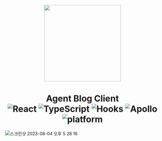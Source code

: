 <p align="center" >
<a href="#" align="center"> <img src="https://st.kakaocdn.net/shoppingstore/static/common/store/shopping_32x32.ico" width="250" height="250" align="center"/></a>
</p>
<h1 align="center">
  Agent Blog Client </br>  <img alt="React" src="https://img.shields.io/badge/React-16.9.34-red.svg"> <img alt="TypeScript" src="https://img.shields.io/badge/TypeScript-3.7.5-blue.svg"> <img alt="Hooks" src="https://img.shields.io/badge/Hooks-0.5.0-blueviolet.svg"> <img alt="Apollo" src="https://img.shields.io/badge/React_Apollo-3.1.5-green.svg"> <img alt="platform" src="https://img.shields.io/badge/platform-Web-orange.svg">
</h1>

 ![스크린샷 2023-08-04 오후 5 28 16](https://github.com/monsta-zo/FE-kakao-shop/assets/83194164/170f5edb-cf54-48c3-a3a5-67337c62b410)
